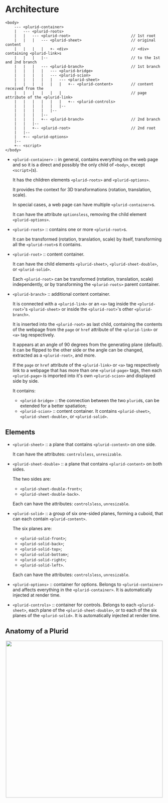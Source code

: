 # Architecture


    <body>
        --- <plurid-container>
        |   --- <plurid-roots>
        |   |   --- <plurid-root>                           // 1st root
        |   |   |   --- <plurid-sheet>                      // original content
        |   |   |   |   +- <div>                            // <div> containing <plurid-link>s
        |   |   |   |--                                     // to the 1st and 2nd branch
        |   |   |   --- <plurid-branch>                     // 1st branch
        |   |   |   |   --- <plurid-bridge>
        |   |   |   |   --- <plurid-scion>
        |   |   |   |   |   --- <plurid-sheet>
        |   |   |   |   |   |   +-- <plurid-content>        // content received from the
        |   |   |   |   |   |                               // page attribute of the <plurid-link>
        |   |   |   |   |   |   +-- <plurid-controls>
        |   |   |   |   |   |--
        |   |   |   |   |--
        |   |   |   |--
        |   |   |   +-- <plurid-branch>                     // 2nd branch
        |   |   |--
        |   |   +-- <plurid-root>                           // 2nd root
        |   |--
        |   +-- <plurid-options>
        |--
        +-- <script>
    </body>

- `<plurid-container>` :: in general, contains everything on the web page and so it is a direct and possibly the only child of `<body>`, except `<script>`(s).

    It has the children elements `<plurid-roots>` and `<plurid-options>`.

    It provides the context for 3D transformations (rotation, translation, scale).

    In special cases, a web page can have multiple `<plurid-container>`s.

    It can have the attribute `optionsless`, removing the child element `<plurid-options>`.


- `<plurid-roots>` :: contains one or more `<plurid-root>`s.

    It can be transformed (rotation, translation, scale) by itself, transforming all the `<plurid-root>`s it contains.


- `<plurid-root>` :: content container.

    It can have the child elements `<plurid-sheet>`, `<plurid-sheet-double>`, or `<plurid-solid>`.

    Each `<plurid-root>` can be transformed (rotation, translation, scale) independently, or by transforming the `<plurid-roots>` parent container.


- `<plurid-branch>` :: additional content container.

    It is connected with a `<plurid-link>` or an `<a>` tag inside the `<plurid-root>`'s `<plurid-sheet>` or inside the `<plurid-root>`'s other `<plurid-branch>`.

    It is inserted into the `<plurid-root>` as last child, containing the contents of the webpage from the `page` or `href` attribute of the `<plurid-link>` or `<a>` tag respectively.

    It appears at an angle of 90 degrees from the generating plane (default). It can be flipped to the other side or the angle can be changed, extracted as a `<plurid-root>`, and more.

    If the `page` or `href` attribute of the `<plurid-link>` or `<a>` tag respectively link to a webpage that has more than one `<plurid-page>` tags, then each `<plurid-page>` is imported into it's own `<plurid-scion>` and displayed side by side.

    It contains:
    + `<plurid-bridge>` :: the connection between the two `plurid`s, can be extended for a better spatiation;
    + `<plurid-scion>` :: content container. It contains `<plurid-sheet>`, `<plurid-sheet-double>`, or `<plurid-solid>`.



## Elements

- `<plurid-sheet>` :: a plane that contains `<plurid-content>` on one side.

    It can have the attributes: `controlsless`, `unresizable`.


- `<plurid-sheet-double>` :: a plane that contains `<plurid-content>` on both sides.

    The two sides are:
    + `<plurid-sheet-double-front>`;
    + `<plurid-sheet-double-back>`.

    Each can have the attributes: `controlsless`, `unresizable`.


- `<plurid-solid>` :: a group of six one-sided planes, forming a cuboid, that can each contain `<plurid-content>`.

    The six planes are:
    + `<plurid-solid-front>`;
    + `<plurid-solid-back>`;
    + `<plurid-solid-top>`;
    + `<plurid-solid-bottom>`;
    + `<plurid-solid-right>`;
    + `<plurid-solid-left>`.

    Each can have the attributes: `controlsless`, `unresizable`.


- `<plurid-options>` :: container for options. Belongs to `<plurid-container>` and affects everything in the `<plurid-container>`. It is automatically injected at render time.


- `<plurid-controls>` :: container for controls. Belongs to each `<plurid-sheet>`, each plane of the `<plurid-sheet-double>`, or to each of the six planes of the `<plurid-solid>`. It is automatically injected at render time.


## Anatomy of a Plurid

<p align="center">
    <img src="https://raw.githubusercontent.com/plurid/plurid.js/master/about/notes/Images/plurid-elements.png" height="500px">
</p>
